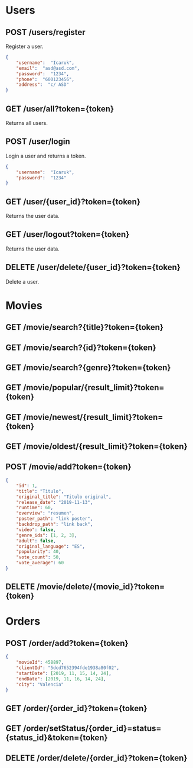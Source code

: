 
# Users

## **POST** /users/register
Register a user.
``` json
{
	"username":  "Icaruk",
	"email":  "asd@asd.com",
	"password":  "1234",
	"phone":  "600123456",
	"address":	"c/ ASD"
}
```

## **GET** /user/all?token={token}
Returns all users.


## **POST** /user/login
Login a user and returns a token.
``` json
{
	"username":  "Icaruk",
	"password":  "1234"
}
```

## **GET** /user/{user_id}?token={token}
Returns the user data.

## **GET** /user/logout?token={token}
Returns the user data.

## **DELETE** /user/delete/{user_id}?token={token}
Delete a user.



# Movies

## **GET** /movie/search?{title}?token={token}
## **GET** /movie/search?{id}?token={token}
## **GET** /movie/search?{genre}?token={token}
## **GET** /movie/popular/{result_limit}?token={token}
## **GET** /movie/newest/{result_limit}?token={token}
## **GET** /movie/oldest/{result_limit}?token={token}

## **POST** /movie/add?token={token}

``` json
{
	"id": 1,
	"title": "Titulo", 
	"original_title": "Titulo original",
	"release_date": "2019-11-13",
	"runtime": 60,
	"overview": "resumen",
	"poster_path": "link poster",
	"backdrop_path": "link back",
	"video": false,
	"genre_ids": [1, 2, 3],
	"adult": false,
	"original_language": "ES",
	"popularity": 40,
	"vote_count": 50,
	"vote_average": 60
}
```

## **DELETE** /movie/delete/{movie_id}?token={token}



# Orders


## **POST** /order/add?token={token}
``` json
{
	"movieId": 458897,
	"clientId": "5dcd7652394fde1938a80f02",
	"startDate": [2019, 11, 15, 14, 24],
	"endDate": [2019, 11, 16, 14, 24],
	"city": "Valencia"
}
```


## **GET** /order/{order_id}?token={token}
## **GET** /order/setStatus/{order_id}=status={status_id}&token={token}
## **DELETE** /order/delete/{order_id}?token={token}
